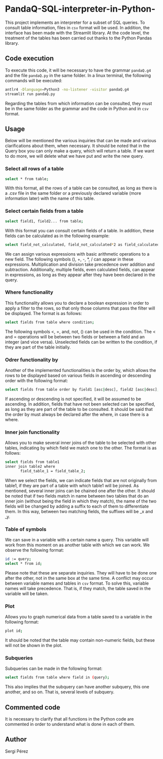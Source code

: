 # PandaQ-SQL-interpreter-in-Python-
This project implements an interpreter for a subset of SQL queries. To consult table information, files in `csv` format will be used. In addition, the interface has been made with the Streamlit library. At the code level, the treatment of the tables has been carried out thanks to the Python Pandas library.

## Code execution

To execute this code, it will be necessary to have the grammar `pandaQ.g4` and the file `pandaQ.py` in the same folder. In a linux terminal, the following commands will be executed:

```bash
antlr4 -Dlanguage=Python3 -no-listener -visitor pandaQ.g4
streamlit run pandaQ.py
```
Regarding the tables from which information can be consulted, they must be in the same folder as the grammar and the code in Python and in `csv` format.

## Usage

Below will be mentioned the various inquiries that can be made and various clarifications about them, when necessary. It should be noted that in the Query box you can only make a query, which will return a table. If we want to do more, we will delete what we have put and write the new query.

### Select all rows of a table
```bash
select * from table;
```
With this format, all the rows of a table can be consulted, as long as there is a .csv file in the same folder or a previously declared variable (more information later) with the name of this table.

### Select certain fields from a table
```bash
select field1, field2... from table;
```
With this format you can consult certain fields of a table. In addition, these fields can be calculated as in the following example:
```bash
select field_not_calculated, field_not_calculated*2 as field_calculated from table;
```
We can assign various expressions with basic arithmetic operations to a new field. The following symbols (), +, -, *, / can appear in these expressions. Multiplication and division take precedence over addition and subtraction. Additionally, multiple fields, even calculated fields, can appear in expressions, as long as they appear after they have been declared in the query.

### Where functionality
This functionality allows you to declare a boolean expression in order to apply a filter to the rows, so that only those columns that pass the filter will be displayed. The format is as follows:
```bash
select fields from table where condition;
```
The following symbols <, =, and, not, () can be used in the condition. The < and = operations will be between two fields or between a field and an integer (and vice versa). Unselected fields can be written to the condition, if they are part of the table initially.

### Odrer functionality by
Another of the implemented functionalities is the order by, which allows the rows to be displayed based on various fields in ascending or descending order with the following format:
```bash
select fields from table order by field1 [asc|desc], field2 [asc|desc];
```
If ascending or descending is not specified, it will be assumed to be ascending. In addition, fields that have not been selected can be specified, as long as they are part of the table to be consulted. It should be said that the order by must always be declared after the where, in case there is a where.
### Inner join functionality
Allows you to make several inner joins of the table to be selected with other tables, indicating by which field we match one to the other. The format is as follows:
```bash
select fields from table1
inner join table2 where
       field_table_1 = field_table_2;
```
When we select the fields, we can indicate fields that are not originally from table1, if they are part of a table with which table1 will be joined. As mentioned, several inner joins can be chained one after the other.
It should be noted that if two fields match in name between two tables that do an inner join (without being the field in which they match), the name of the two fields will be changed by adding a suffix to each of them to differentiate them. In this way, between two matching fields, the suffixes will be _x and _y.
### Table of symbols
We can save in a variable with a certain name a query. This variable will work from this moment on as another table with which we can work. We observe the following format:
```bash
id := query;
select * from id;
```
Please note that these are separate inquiries. They will have to be done one after the other, not in the same box at the same time.
A conflict may occur between variable names and tables in `csv` format. To solve this, variable names will take precedence. That is, if they match, the table saved in the variable will be taken.
### Plot
Allows you to graph numerical data from a table saved to a variable in the following format:
```bash
plot id;
```
It should be noted that the table may contain non-numeric fields, but these will not be shown in the plot.

### Subqueries
Subqueries can be made in the following format:
```bash
select fields from table where field in (query);
```
This also implies that the subquery can have another subquery, this one another, and so on. That is, several levels of subquery.

## Commented code

It is necessary to clarify that all functions in the Python code are commented in order to understand what is done in each of them.

## Author

Sergi Pérez
